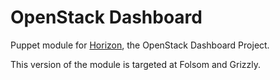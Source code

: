 # OpenStack Dashboard

Puppet module for [Horizon](http://horizon.openstack.org/), the OpenStack Dashboard Project.

This version of the module is targeted at Folsom and Grizzly.
